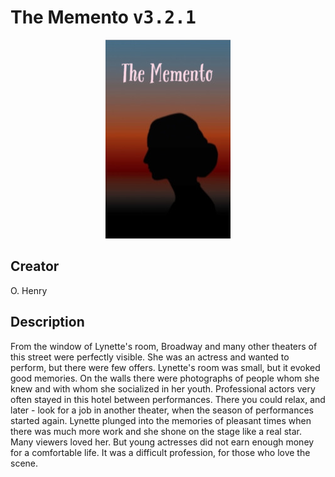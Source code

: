 
# The Memento <kbd>v3.2.1</kbd>

<center>
  <img src="./cover-1024.jpg"/>
</center>

## Creator
O. Henry

## Description
From the window of Lynette's room, Broadway and many other theaters of this street were perfectly visible. She was an actress and wanted to perform, but there were few offers. Lynette's room was small, but it evoked good memories. On the walls there were photographs of people whom she knew and with whom she socialized in her youth. Professional actors very often stayed in this hotel between performances. There you could relax, and later - look for a job in another theater, when the season of performances started again. Lynette plunged into the memories of pleasant times when there was much more work and she shone on the stage like a real star. Many viewers loved her. But young actresses did not earn enough money for a comfortable life. It was a difficult profession, for those who love the scene.
